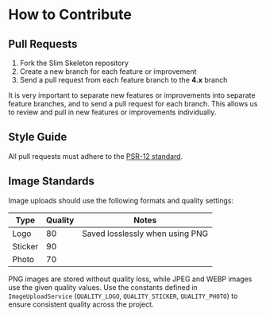 # How to Contribute

## Pull Requests

1. Fork the Slim Skeleton repository
2. Create a new branch for each feature or improvement
3. Send a pull request from each feature branch to the **4.x** branch

It is very important to separate new features or improvements into separate feature branches, and to send a
pull request for each branch. This allows us to review and pull in new features or improvements individually.

## Style Guide

All pull requests must adhere to the [PSR-12 standard](https://github.com/php-fig/fig-standards/blob/master/accepted/PSR-12-extended-coding-style-guide.md).

## Image Standards

Image uploads should use the following formats and quality settings:

| Type    | Quality | Notes                                  |
|---------|---------|----------------------------------------|
| Logo    | 80      | Saved losslessly when using PNG        |
| Sticker | 90      |                                        |
| Photo   | 70      |                                        |

PNG images are stored without quality loss, while JPEG and WEBP images use the given quality values. Use the constants defined in `ImageUploadService` (`QUALITY_LOGO`, `QUALITY_STICKER`, `QUALITY_PHOTO`) to ensure consistent quality across the project.
